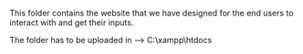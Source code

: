 This folder contains the website that we have designed for the end users to interact with and get their inputs.

The folder has to be uploaded in --> C:\xampp\htdocs
